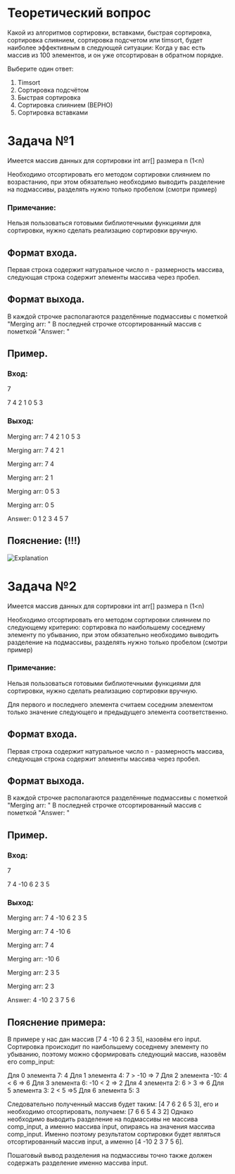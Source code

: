 # Теоретический вопрос
Какой из алгоритмов сортировки, вставками, быстрая сортировка, сортировка слиянием, сортировка подсчетом или timsort, будет наиболее эффективным в следующей ситуации:
Когда у вас есть массив из 100 элементов, и он уже отсортирован в обратном порядке.

Выберите один ответ:
1. Timsort
2. Сортировка подсчётом
3. Быстрая сортировка
4. Сортировка слиянием (ВЕРНО)
5. Сортировка вставками

# Задача №1

Имеется массив данных для сортировки int arr[] размера n (1<n)

Необходимо отсортировать его методом сортировки слиянием по возрастанию, при этом обязательно необходимо выводить разделение на подмассивы, разделять нужно только пробелом (смотри пример)


### Примечание:

Нельзя пользоваться готовыми библиотечными функциями для сортировки, нужно сделать реализацию сортировки вручную.



## Формат входа. 

Первая строка содержит натуральное число n - размерность массива, следующая строка содержит элементы массива через пробел.

## Формат выхода.

В каждой строчке располагаются разделённые подмассивы с пометкой "Merging arr: "
В последней строчке отсортированный массив с пометкой "Answer: "



## Пример.
### Вход:

7

7 4 2 1 0 5 3

### Выход:

Merging arr: 7 4 2 1 0 5 3

Merging arr: 7 4 2 1

Merging arr: 7 4

Merging arr: 2 1

Merging arr: 0 5 3

Merging arr: 0 5

Answer: 0 1 2 3 4 5 7



## Пояснение: (!!!)

![Explanation](https://github.com/moevm/alg-teachers-support/blob/sorting/course/merging/3_task_example_and_explain.png)



# Задача №2

Имеется массив данных для сортировки int arr[] размера n (1<n)

Необходимо отсортировать его методом сортировки слиянием по следующему критерию: сортировка по наибольшему соседнему элементу по убыванию, при этом обязательно необходимо выводить разделение на подмассивы, разделять нужно только пробелом (смотри пример)


### Примечание:

Нельзя пользоваться готовыми библиотечными функциями для сортировки, нужно сделать реализацию сортировки вручную.

Для первого и последнего элемента считаем соседним элементом только значение следующего и предыдущего элемента соответственно.



## Формат входа. 

Первая строка содержит натуральное число n - размерность массива, следующая строка содержит элементы массива через пробел.

## Формат выхода.

В каждой строчке располагаются разделённые подмассивы с пометкой "Merging arr: "
В последней строчке отсортированный массив с пометкой "Answer: "



## Пример.
### Вход:

7

7 4 -10 6 2 3 5

### Выход:

Merging arr: 7 4 -10 6 2 3 5

Merging arr: 7 4 -10 6

Merging arr: 7 4

Merging arr: -10 6

Merging arr: 2 3 5

Merging arr: 2 3

Answer: 4 -10 2 3 7 5 6



## Пояснение примера:


В примере у нас дан массив [7 4 -10 6 2 3 5], назовём его input.
Сортировка происходит по наибольшему соседнему элементу по убыванию, поэтому можно сформировать следующий массив, назовём его comp_input:

Для 0 элемента 7: 4
Для 1 элемента 4: 7 > -10 => 7
Для 2 элемента -10:  4 < 6 => 6 
Для 3 элемента 6: -10 < 2 => 2
Для 4 элемента 2: 6 > 3 => 6
Для 5 элемента 3: 2 < 5 =>5
Для 6 элемента 5: 3

Следовательно полученный массив будет таким: [4 7 6 2 6 5 3], его и необходимо отсортировать, получаем: [7 6 6 5 4 3 2]
Однако необходимо выводить разделение на подмассивы не массива comp_input, а именно массива input, опираясь на значения массива comp_input. 
Именно поэтому результатом сортировки будет являться отсортированный массив input, а именно [4 -10 2 3 7 5 6]. 

Пошаговый вывод разделения на подмассивы точно также должен содержать разделение именно массива input.